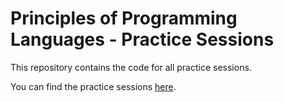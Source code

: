 # Principles of Programming Languages - Practice Sessions

This repository contains the code for all practice sessions.

You can find the practice sessions [here](https://bguppl.github.io/interpreters/practice_sessions.html).
